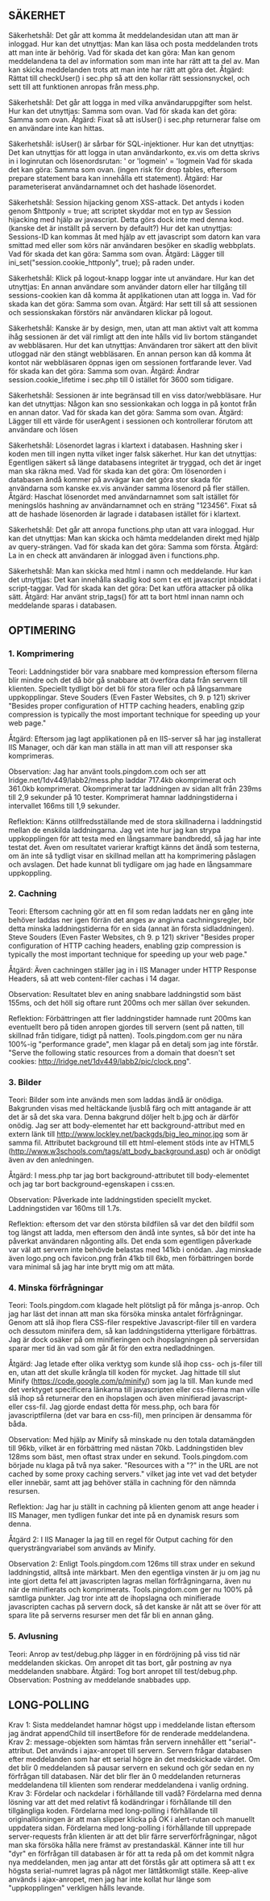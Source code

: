 SÄKERHET
--------

Säkerhetshål: Det går att komma åt meddelandesidan utan att man är inloggad.
Hur kan det utnyttjas: Man kan läsa och posta meddelanden trots att man inte är behörig.
Vad för skada det kan göra: Man kan genom meddelandena ta del av information som man inte har rätt att ta del av. Man kan
skicka meddelanden trots att man inte har rätt att göra det.
Åtgärd: Rättat till checkUser() i sec.php så att den kollar rätt sessionsnyckel, och sett till att funktionen anropas från
mess.php.

Säkerhetshål: Det går att logga in med vilka användaruppgifter som helst.
Hur kan det utnyttjas: Samma som ovan.
Vad för skada kan det göra: Samma som ovan.
Åtgärd: Fixat så att isUser() i sec.php returnerar false om en användare inte kan hittas.

Säkerhetshål: isUser() är sårbar för SQL-injektioner.
Hur kan det utnyttjas: Det kan utnyttjas för att logga in utan användarkonto, ex.vis om detta skrivs in i loginrutan och
lösenordsrutan: ' or 'logmein' = 'logmein
Vad för skada det kan göra: Samma som ovan. (ingen risk för drop tables, eftersom prepare statement bara kan innehålla ett
statement).
Åtgärd: Har parameteriserat användarnamnet och det hashade lösenordet.

Säkerhetshål: Session hijacking genom XSS-attack. Det antyds i koden genom $httponly = true; att scriptet skyddar mot en
typ av Session hijacking med hjälp av javascript. Detta görs dock inte med denna kod. (kanske det är inställt på servern
by default?)
Hur det kan utnyttjas: Sessions-ID kan kommas åt med hjälp av ett javascript som datorn kan vara smittad med eller som
körs när användaren besöker en skadlig webbplats.
Vad för skada det kan göra: Samma som ovan.
Åtgärd: Lägger till ini_set("session.cookie_httponly", true); på raden under.

Säkerhetshål: Klick på logout-knapp loggar inte ut användare.
Hur kan det utnyttjas: En annan användare som använder datorn eller har tillgång till sessions-cookien kan då komma åt
applikationen utan att logga in.
Vad för skada kan det göra: Samma som ovan.
Åtgärd: Har sett till så att sessionen och sessionskakan förstörs när användaren klickar på logout.

Säkerhetshål: Kanske är by design, men, utan att man aktivt valt att komma ihåg sessionen är det väl rimligt att den inte hålls vid liv bortom stängandet av webbläsaren.
Hur det kan utnyttjas: Användaren tror säkert att den blivit utloggad när den stängt webbläsaren. En annan person kan då komma åt kontot när webbläsaren öppnas igen om sessionen fortfarande lever.
Vad för skada kan det göra: Samma som ovan.
Åtgärd: Ändrar session.cookie_lifetime i sec.php till 0 istället för 3600 som tidigare.

Säkerhetshål: Sessionen är inte begränsad till en viss dator/webbläsare.
Hur kan det utnyttjas: Någon kan sno sessionkakan och logga in på kontot från en annan dator.
Vad för skada kan det göra: Samma som ovan.
Åtgärd: Lägger till ett värde för userAgent i sessionen och kontrollerar förutom att användare och lösen

Säkerhetshål: Lösenordet lagras i klartext i databasen. Hashning sker i koden men till ingen nytta vilket inger falsk säkerhet.
Hur kan det utnyttjas: Egentligen säkert så länge databasens integritet är tryggad, och det är inget man ska räkna med.
Vad för skada kan det göra: Om lösenorden i databasen ändå kommer på avvägar kan det göra stor skada för användarna som kanske ex.vis använder samma lösenord på fler ställen.
Åtgärd: Haschat lösenordet med användarnamnet som salt istället för meningslös hashning av användarnamnet och en sträng "123456". Fixat så att de hashade lösenorden är lagrade i databasen istället för i klartext.

Säkerhetshål: Det går att anropa functions.php utan att vara inloggad.
Hur kan det utnyttjas: Man kan skicka och hämta meddelanden direkt med hjälp av query-strängen.
Vad för skada kan det göra: Samma som första.
Åtgärd: La in en check att användaren är inloggad även i functions.php.

Säkerhetshål: Man kan skicka med html i namn och meddelande.
Hur kan det utnyttjas: Det kan innehålla skadlig kod som t ex ett javascript inbäddat i script-taggar.
Vad för skada kan det göra: Det kan utföra attacker på olika sätt.
Åtgärd: Har använt strip_tags() för att ta bort html innan namn och meddelande sparas i databasen.

OPTIMERING
----------

### 1. Komprimering

Teori: Laddningstider bör vara snabbare med kompression eftersom filerna blir mindre och det då bör gå snabbare att
överföra data från servern till klienten. Speciellt tydligt bör det bli för stora filer och på långsammare uppkopplingar.
Steve Souders (Even Faster Websites, ch 9. p 121) skriver "Besides proper configuration of HTTP caching headers, enabling
gzip compression is typically the most important technique for speeding up your web page."

Åtgärd: Eftersom jag lagt applikationen på en IIS-server så har jag installerat IIS Manager, och där kan man ställa in att
man vill att responser ska komprimeras.

Observation: Jag har använt tools.pingdom.com och ser att lridge.net/1dv449/labb2/mess.php laddar 717.4kb okomprimerat och
361.0kb komprimerat. Okomprimerat tar laddningen av sidan allt från 239ms till 2,9 sekunder på 10 tester. Komprimerat
hamnar laddningstiderna i intervallet 166ms till 1,9 sekunder.

Reflektion: Känns otillfredsställande med de stora skillnaderna i laddningstid mellan de enskilda laddningarna. Jag vet
inte hur jag kan strypa uppkopplingen för att testa med en långsammare bandbredd, så jag har inte testat det. Även om
resultatet varierar kraftigt känns det ändå som testerna, om än inte så tydligt visar en skillnad mellan att ha
komprimering påslagen och avslagen. Det hade kunnat bli tydligare om jag hade en långsammare uppkoppling.

### 2. Cachning

Teori: Eftersom cachning gör att en fil som redan laddats ner en gång inte behöver laddas ner igen förrän det anges av
angivna cachningsregler, bör detta minska laddningstiderna för en sida (annat än första sidladdningen). Steve Souders
(Even Faster Websites, ch 9. p 121) skriver "Besides proper configuration of HTTP caching headers, enabling gzip
compression is typically the most important technique for speeding up your web page."

Åtgärd: Även cachningen ställer jag in i IIS Manager under HTTP Response Headers, så att web content-filer cachas i 14
dagar.

Observation: Resultatet blev en aning snabbare laddningstid som bäst 155ms, och det höll sig oftare runt 200ms och mer
sällan över sekunden.

Reflektion: Förbättringen att fler laddningstider hamnade runt 200ms kan eventuellt bero på tiden anropen gjordes till
servern (sent på natten, till skillnad från tidigare, tidigt på natten). Tools.pingdom.com ger nu nära 100%-ig
"performance grade", men klagar på en detalj som jag inte förstår. "Serve the following static resources from a domain
that doesn't set cookies: http://lridge.net/1dv449/labb2/pic/clock.png".

### 3. Bilder
Teori: Bilder som inte används men som laddas ändå är onödiga. Bakgrunden visas med heltäckande ljusblå färg och mitt
antagande är att det är så det ska vara. Denna bakgrund döljer helt b.jpg och är därför onödig. Jag ser att body-elementet
har ett background-attribut med en extern länk till http://www.lockley.net/backgds/big_leo_minor.jpg som är samma fil.
Attributet background till ett html-element stöds inte av HTML5 (http://www.w3schools.com/tags/att_body_background.asp)
och är onödigt även av den anledningen.

Åtgärd: I mess.php tar jag bort background-attributet till body-elementet och jag tar bort background-egenskapen i css:en.

Observation: Påverkade inte laddningstiden speciellt mycket. Laddningstiden var 160ms till 1.7s.

Reflektion: eftersom det var den största bildfilen så var det den bildfil som tog längst att ladda, men eftersom den ändå
inte syntes, så bör det inte ha påverkat användaren någonting alls. Det enda som egentligen påverkade var väl att servern
inte behövde belastas med 141kb i onödan. Jag minskade även logo.png och favicon.png från 41kb till 6kb, men förbättringen
borde vara minimal så jag har inte brytt mig om att mäta.

### 4. Minska förfrågningar
Teori: Tools.pingdom.com klagade helt plötsligt på för många js-anrop. Och jag har läst det innan att man ska försöka
minska antalet förfrågningar. Genom att slå ihop flera CSS-filer respektive Javascript-filer till en vardera och dessutom
minifera dem, så kan laddningstiderna ytterligare förbättras. Jag är dock osäker på om minifieringen och ihopslagningen på
serversidan sparar mer tid än vad som går åt för den extra nedladdningen.

Åtgärd: Jag letade efter olika verktyg som kunde slå ihop css- och js-filer till en, utan att det skulle krångla till
koden för mycket. Jag hittade till slut Minify (https://code.google.com/p/minify/) som jag la till. Man kunde med det
verktyget specificera länkarna till javascripten eller css-filerna man ville slå ihop så returnerar den en ihopslagen och
även minifierad javascript- eller css-fil. Jag gjorde endast detta för mess.php, och bara för javascriptfilerna (det var
bara en css-fil), men principen är densamma för båda.

Observation: Med hjälp av Minify så minskade nu den totala datamängden till 96kb, vilket är en förbättring med nästan
70kb. Laddningstiden blev 128ms som bäst, men oftast strax under en sekund. Tools.pingdom.com började nu klaga på två nya
saker. "Resources with a "?" in the URL are not cached by some proxy caching servers." vilket jag inte vet vad det betyder
eller innebär, samt att jag behöver ställa in cachning för den nämnda resursen.

Reflektion: Jag har ju ställt in cachning på klienten genom att ange header i IIS Manager, men tydligen funkar det inte på
en dynamisk resurs som denna.

Åtgärd 2: I IIS Manager la jag till en regel för Output caching för den querysträngvariabel som används av Minify.

Observation 2: Enligt Tools.pingdom.com 126ms till strax under en sekund laddningstid, alltså inte märkbart. Men den
egentliga vinsten är ju om jag nu inte gjort detta fel att javascripten lagras mellan förfrågningarna, även nu när de
minifierats och komprimerats. Tools.pingdom.com ger nu 100% på samtliga punkter. Jag tror inte att de ihopslagna och
minifierade javascripten cachas på servern dock, så det kanske är nåt att se över för att spara lite på serverns resurser
men det får bli en annan gång.

### 5. Avlusning
Teori: Anrop av test/debug.php lägger in en fördröjning på viss tid när meddelanden skickas. Om anropet dit tas bort,
går postning av nya meddelanden snabbare.
Åtgärd: Tog bort anropet till test/debug.php.
Observation: Postning av meddelande snabbades upp.

LONG-POLLING
------------

Krav 1: Sista meddelandet hamnar högst upp i meddelande listan eftersom jag ändrat appendChild till insertBefore för de
renderade meddelandena.
Krav 2: message-objekten som hämtas från servern innehåller ett "serial"-attribut. Det används i ajax-anropet till servern.
Servern frågar databasen efter meddelanden som har ett serial högre än det medskickade värdet. Om det blir 0 meddelanden
så pausar servern en sekund och gör sedan en ny förfrågan till databasen. När det blir fler än 0 meddelanden returneras
meddelandena till klienten som renderar meddelandena i vanlig ordning.
Krav 3: Fördelar och nackdelar i förhållande till vadå?
Fördelarna med denna lösning var att det med relativt få kodändringar i förhållande till den tillgängliga koden.
Fördelarna med long-polling i förhållande till originallösningen är att man slipper klicka på OK i alert-rutan och
manuellt uppdatera sidan.
Fördelarna med long-polling i förhållande till upprepade server-requests från klienten är att det blir färre
serverförfrågningar, något man ska försöka hålla nere främst av prestandaskäl.
Känner inte till hur "dyr" en förfrågan till databasen är för att ta reda på om det kommit några nya meddelanden,
men jag antar att det förstås går att optimera så att t ex högsta serial-numret lagras på något mer lättåtkomligt ställe.
Keep-alive används i ajax-anropet, men jag har inte kollat hur länge som "uppkopplingen" verkligen hålls levande.
